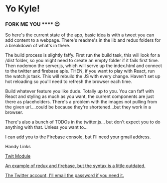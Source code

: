# Yo Kyle!
### FORK ME YOU **** :wink:

So here's the current state of the app, basic idea is with a tweet you can add content to a webpage.
There's readme's in the lib and redux folders for a breakdown of what's in there.

The build process is slightly faffy. First run the build task, this will look for a /dist folder, so you might
need to create an empty folder if it fails first time. Then nodemon the server.js, which will serve up the
index.html and connect to the twitter and firebase apis. THEN, if you want to play with React,
run the watch:js task. This will rebuild the JS with every change. Haven't set up hot reloading so you'll need to
refresh the browser each time.

Build whatever feature you like dude. Totally up to you. You can faff with React and styling as much as you want,
the current components are just there as placeholders. There's a problem with the images not pulling from the given
url....could be because they're shortened...but they work in a browser.

There's also a bunch of TODOs in the twitter.js... but don't expect you to do anything with that. Unless you want to...

I can add you to the Firebase console, but I'll need your gmail address.

Handy Links

[Twit Module](https://github.com/ttezel/twit)

[An example of redux and firebase, but the syntax is a little outdated.](https://github.com/krawaller/reduxfirebasedemo)

[The Twitter account, I'll email the password if you need it.](https://twitter.com/UseTweetsAsCMS)
